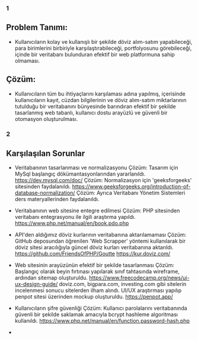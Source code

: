 ### 1

## Problem Tanımı:

- Kullanıcıların kolay ve kullanışlı bir şekilde döviz alım-satım yapabileceği, para birimlerini birbiriyle karşılaştırabileceği, portfolyosunu görebileceği, içinde bir veritabanı bulunduran efektif bir web platformuna sahip olmaması.

## Çözüm:

- Kullanıcıların tüm bu ihtiyaçlarını karşılaması adına yapılmış, içerisinde kullanıcıların kayıt, cüzdan bilgilerinin ve döviz alım-satım miktarlarının tutulduğu bir veritabanını bünyesinde barındıran efektif bir şekilde tasarlanmış web tabanlı, kullanıcı dostu arayüzlü ve güvenli bir otomasyon oluşturulması.

### 2

## Karşılaşılan Sorunlar

- Veritabanının tasarlanması ve normalizasyonu
  Çözüm: Tasarım için MySql başlangıç dökümantasyonlarından yararlanıldı. https://dev.mysql.com/doc/
  Çözüm: Normalizasyon için 'geeksforgeeks' sitesinden faydalanıldı. https://www.geeksforgeeks.org/introduction-of-database-normalization/
  Çözüm: Ayrıca Veritabanı Yönetim Sistemleri ders materyallerinden faydalanıldı.

- Veritabanının web sitesine entegre edilmesi
  Çözüm: PHP sitesinden veritabanı entegrasyonu ile ilgili araştırma yapıldı. https://www.php.net/manual/en/book.pdo.php

- API'den aldığımız döviz kurlarının veritabanına aktarılamaması
  Çözüm: GitHub deposundan öğrenilen 'Web Scrapper' yöntemi kullanılarak bir döviz sitesi aracılığıyla güncel döviz kurları veritabanına aktarıldı. https://github.com/FriendsOfPHP/Goutte https://kur.doviz.com/

- Web sitesinin arayüzünün efektif bir şekilde tasarlanması
  Çözüm:
  Başlangıç olarak beyin fırtınası yapılarak sınıf tahtasında wireframe, ardından sitemap oluşturuldu. https://www.freecodecamp.org/news/ui-ux-design-guide/
  doviz.com, bigpara.com, investing.com gibi sitelerin incelenmesi sonucu sitelerden ilham alındı.
  UI/UX araştırması yapılıp penpot sitesi üzerinden mockup oluşturuldu. https://penpot.app/

- Kullanıcıların şifre güvenliği
  Çözüm: Kullanıcı parolalarını veritabanında güvenli bir şekilde saklamak amacıyla bcrypt hashleme algoritması kullanıldı. https://www.php.net/manual/en/function.password-hash.php

-

